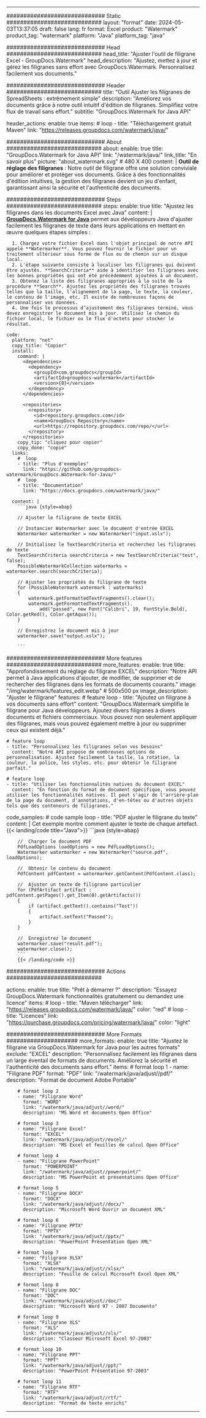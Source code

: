 
---
############################# Static ############################
layout: "format"
date:  2024-05-03T13:37:05
draft: false
lang: fr
format: Excel
product: "Watermark"
product_tag: "watermark"
platform: "Java"
platform_tag: "java"

############################# Head ############################
head_title: "Ajuster l'outil de filigrane Excel - GroupDocs.Watermark"
head_description: "Ajustez, mettez à jour et gérez les filigranes sans effort avec GroupDocs.Watermark. Personnalisez facilement vos documents."

############################# Header ############################
title: "Outil Ajuster les filigranes de SpreadSheets : extrêmement simple" 
description: "Améliorez vos documents grâce à notre outil intuitif d'édition de filigranes. Simplifiez votre flux de travail sans effort."
subtitle: "GroupDocs.Watermark for Java API" 

header_actions:
  enable: true
  items:
    #  loop
    - title: "Téléchargement gratuit Maven"
      link: "https://releases.groupdocs.com/watermark/java/"
      
############################# About ############################
about:
    enable: true
    title: "GroupDocs.Watermark for Java API"
    link: "/watermark/java/"
    link_title: "En savoir plus"
    picture: "about_watermark.svg" # 480 X 400
    content: |
       **Outil de réglage des filigranes** : Notre outil de filigrane offre une solution conviviale pour améliorer et protéger vos documents. Grâce à des fonctionnalités d'édition intuitives, la gestion des filigranes devient un jeu d'enfant, garantissant ainsi la sécurité et l'authenticité des documents.

############################# Steps ############################
steps:
    enable: true
    title: "Ajustez les filigranes dans les documents Excel avec Java"
    content: |
      **[GroupDocs.Watermark for Java](https://products.groupdocs.com/watermark/java/)** permet aux développeurs Java d'ajuster facilement les filigranes de texte dans leurs applications en mettant en œuvre quelques étapes simples :
      
      1. Chargez votre fichier Excel dans l'objet principal de notre API appelé **Watermarker**. Vous pouvez fournir le fichier pour un traitement ultérieur sous forme de flux ou de chemin sur un disque local.
      2. L'étape suivante consiste à localiser les filigranes qui doivent être ajustés. **SearchCriteria** aide à identifier les filigranes avec les bonnes propriétés qui ont été précédemment ajoutées à un document.
      3. Obtenez la liste des filigranes appropriés à la suite de la procédure **Search**. Ajustez les propriétés des filigranes trouvés telles que la taille, l'alignement de la page, le texte, la couleur, le contenu de l'image, etc. Il existe de nombreuses façons de personnaliser vos données.
      4. Une fois le processus d’ajustement des filigranes terminé, vous devez enregistrer le document mis à jour. Utilisez le chemin du fichier local, le fichier ou le flux d'octets pour stocker le résultat.
   
    code:
      platform: "net"
      copy_title: "Copier"
      install:
        command: |
          <dependencies>
            <dependency>
              <groupId>com.groupdocs</groupId>
              <artifactId>groupdocs-watermark</artifactId>
              <version>{0}</version>
            </dependency>
          </dependencies>

          <repositories>
            <repository>
              <id>repository.groupdocs.com</id>
              <name>GroupDocs Repository</name>
              <url>https://repository.groupdocs.com/repo/</url>
            </repository>
          </repositories>
        copy_tip: "cliquez pour copier"
        copy_done: "copié"
      links:
        #  loop
        - title: "Plus d'exemples"
          link: "https://github.com/groupdocs-watermark/GroupDocs.Watermark-for-Java/"
        #  loop
        - title: "Documentation"
          link: "https://docs.groupdocs.com/watermark/java/"
          
      content: |
        ```java {style=abap}

        // Ajuster le filigrane de texte EXCEL

        // Instancier Watermarker avec le document d'entrée EXCEL
        Watermarker watermarker = new Watermarker("input.xslx");

        // Initialisez le TextSearchCriteria et recherchez les filigranes de texte
        TextSearchCriteria searchCriteria = new TextSearchCriteria("test", false);
        PossibleWatermarkCollection watermarks = watermarker.search(searchCriteria);
        
        // Ajuster les propriétés du filigrane de texte
        for (PossibleWatermark watermark : watermarks)
        {
            watermark.getFormattedTextFragments().clear();
            watermark.getFormattedTextFragments().
                add("passed", new Font("Calibri", 19, FontStyle.Bold), Color.getRed(), Color.getAqua());
        }

        // Enregistrez le document mis à jour
        watermarker.save("output.xslx");
        
        ```            
        
############################# More features ############################
more_features:
  enable: true
  title: "Approfondissement du réglage du filigrane EXCEL"
  description: "Notre API permet à Java applications d'ajouter, de modifier, de supprimer et de rechercher des filigranes dans les formats de documents courants."
  image: "/img/watermark/features_edit.webp" # 500x500 px
  image_description: "Ajuster le filigrane"
  features:
    # feature loop
    - title: "Ajoutez un filigrane à vos documents sans effort"
      content: "GroupDocs.Watermark simplifie le filigrane pour Java développeurs. Ajoutez divers filigranes à divers documents et fichiers commerciaux. Vous pouvez non seulement appliquer des filigranes, mais vous pouvez également mettre à jour ou supprimer ceux qui existent déjà."

    # feature loop
    - title: "Personnalisez les filigranes selon vos besoins"
      content: "Notre API propose de nombreuses options de personnalisation. Ajustez facilement la taille, la rotation, la couleur, la police, les styles, etc. pour obtenir le filigrane parfait."

    # feature loop
    - title: "Utiliser les fonctionnalités natives du document EXCEL"
      content: "En fonction du format de document spécifique, vous pouvez utiliser les fonctionnalités natives. Il peut s'agir de l'arrière-plan de la page du document, d'annotations, d'en-têtes ou d'autres objets tels que des conteneurs de filigranes."
      
  code_samples:
    # code sample loop
    - title: "PDF ajuster le filigrane du texte"
      content: |
        Cet exemple montre comment ajuster le texte de chaque artefact.
        {{< landing/code title="Java">}}
        ```java {style=abap}
        
        //  Charger le document PDF
        PdfLoadOptions loadOptions = new PdfLoadOptions();
        Watermarker watermarker = new Watermarker("source.pdf", loadOptions);

        //  Obtenir le contenu du document
        PdfContent pdfContent = watermarker.getContent(PdfContent.class);

        //  Ajuster un texte de filigrane particulier
        for (PdfArtifact artifact : pdfContent.getPages().get_Item(0).getArtifacts())
        {
            if (artifact.getText().contains("Test"))
            {
                artifact.setText("Passed");
            }
        }

        //  Enregistrez le document
        watermarker.save("result.pdf");
        watermarker.close();
        ```
        {{< /landing/code >}}


############################# Actions ############################

actions:
  enable: true
  title: "Prêt à démarrer ?"
  description: "Essayez GroupDocs.Watermark fonctionnalités gratuitement ou demandez une licence"
  items:
    #  loop
    - title: "Maven télécharger"
      link: "https://releases.groupdocs.com/watermark/java/"
      color: "red"
        #  loop
    - title: "Licences"
      link: "https://purchase.groupdocs.com/pricing/watermark/java/"
      color: "light"


############################# More Formats #####################
more_formats:
    enable: true
    title: "Ajustez le filigrane via GroupDocs.Watermark for Java pour les autres formats"
    exclude: "EXCEL"
    description: "Personnalisez facilement les filigranes dans un large éventail de formats de documents. Améliorez la sécurité et l'authenticité des documents sans effort."
    items: 
        # format loop 1
        - name: "Filigrane PDF"
          format: "PDF"
          link: "/watermark/java/adjust//pdf/"
          description: "Format de document Adobe Portable"

        # format loop 2
        - name: "Filigrane Word"
          format: "WORD"
          link: "/watermark/java/adjust//word/"
          description: "MS Word et documents Open Office"
          
        # format loop 3
        - name: "Filigrane Excel"
          format: "EXCEL"
          link: "/watermark/java/adjust//excel/"
          description: "MS Excel et feuilles de calcul Open Office"

        # format loop 4
        - name: "Filigrane PowerPoint"
          format: "POWERPOINT"
          link: "/watermark/java/adjust//powerpoint/"
          description: "MS PowerPoint et présentations Open Office"

        # format loop 5
        - name: "Filigrane DOCX"
          format: "DOCX"
          link: "/watermark/java/adjust//docx/"
          description: "Microsoft Word Ouvrir un document XML"
          
        # format loop 6
        - name: "Filigrane PPTX"
          format: "PPTX"
          link: "/watermark/java/adjust//pptx/"
          description: "PowerPoint Présentation Open XML"
          
        # format loop 7
        - name: "Filigrane XLSX"
          format: "XLSX"
          link: "/watermark/java/adjust//xlsx/"
          description: "Feuille de calcul Microsoft Excel Open XML"

        # format loop 8
        - name: "Filigrane DOC"
          format: "DOC"
          link: "/watermark/java/adjust//doc/"
          description: "Microsoft Word 97 - 2007 Documento"

        # format loop 9
        - name: "Filigrane XLS"
          format: "XLS"
          link: "/watermark/java/adjust//xls/"
          description: "Classeur Microsoft Excel 97-2003"

        # format loop 10
        - name: "Filigrane PPT"
          format: "PPT"
          link: "/watermark/java/adjust//ppt/"
          description: "PowerPoint Présentation 97-2003"

        # format loop 11
        - name: "Filigrane RTF"
          format: "RTF"
          link: "/watermark/java/adjust//rtf/"
          description: "Format de texte enrichi"

---